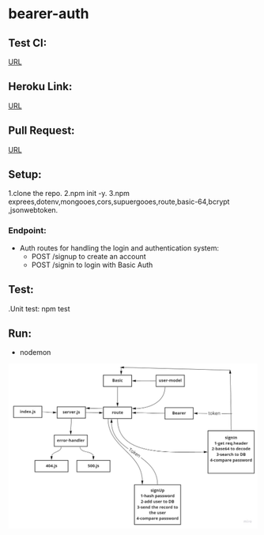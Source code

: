 # bearer-auth

## Test CI:
[URL](https://github.com/AyahZaareer/bearer-auth/actions)

## Heroku Link:
[URL]()

## Pull Request:
[URL](https://github.com/AyahZaareer/bearer-auth/pull/2)

## Setup:
1.clone the repo.
2.npm init -y.
3.npm exprees,dotenv,mongooes,cors,supuergooes,route,basic-64,bcrypt ,jsonwebtoken.


### Endpoint:
 - Auth routes for handling the login and authentication system:
   - POST /signup to create an account
   - POST /signin to login with Basic Auth



## Test:
.Unit test: npm test

## Run:
 - nodemon



 ![auth](bearer-auth.jpg)
